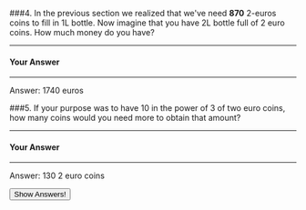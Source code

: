 ###4. In the previous section we realized that we've need **870** 2-euros coins to fill in 1L bottle. Now imagine that you have 2L bottle full of 2 euro coins. How much money do you have?


---

#### Your Answer

>

>

>

>

>

>

>

>

---



<div class="answer hidden">
    Answer: 1740 euros
</div>

###5. If your purpose was to have 10 in the power of 3 of two euro coins, how many coins would you need more to obtain that amount?


---

#### Your Answer

>

>

>

>

>

>

>

>

---

<div class="answer hidden">
    Answer: 130 2 euro coins
</div>


<button class="show-answers">Show Answers!</button>